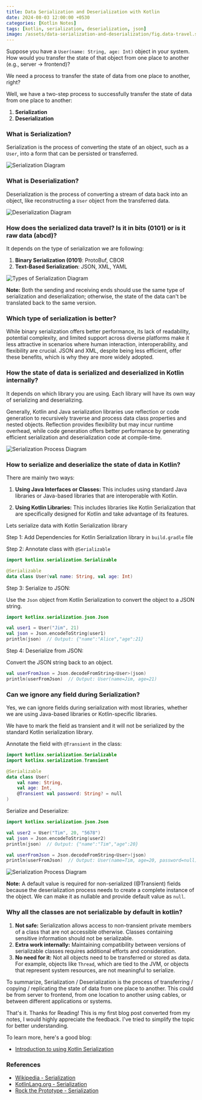 ```yaml
---
title: Data Serialization and Deserialization with Kotlin
date: 2024-08-03 12:00:00 +0530
categories: [Kotlin Notes]
tags: [kotlin, serialization, deserialization, json]
image: /assets/data-serialization-and-deserialization/fig.data-travel.svg
---
```


Suppose you have a `User(name: String, age: Int)` object in your system. How would you transfer the
state of that object from one place to another (e.g., server -> frontend)?

We need a process to transfer the state of data from one place to another, right?

Well, we have a two-step process to successfully transfer the state of data from one place to
another:

1. **Serialization**
2. **Deserialization**

### What is Serialization?

Serialization is the process of converting the state of an object, such as a `User`, into a form
that can be persisted or transferred.

![Serialization Diagram](/assets/data-serialization-and-deserialization/fig.serialization.svg)

### What is Deserialization?

Deserialization is the process of converting a stream of data back into an object, like
reconstructing a `User` object from the transferred data.

![Deserialization Diagram](/assets/data-serialization-and-deserialization/fig.deserialization.svg)

### How does the serialized data travel? Is it in bits (0101) or is it raw data (abcd)?

It depends on the type of serialization we are following:

1. **Binary Serialization (0101)**: ProtoBuf, CBOR
2. **Text-Based Serialization**: JSON, XML, YAML

![Types of Serialization Diagram](/assets/data-serialization-and-deserialization/fig.types-of-serialization.svg)

**Note:** Both the sending and receiving ends should use the same type of serialization and
deserialization; otherwise, the state of the data can't be translated back to the same version.

### Which type of serialization is better?

While binary serialization offers better performance, its lack of readability, potential complexity,
and limited support across diverse platforms make it less attractive in scenarios where human
interaction, interoperability, and flexibility are crucial. JSON and XML, despite being less
efficient, offer these benefits, which is why they are more widely adopted.

### How the state of data is serialized and deserialized in Kotlin internally?

It depends on which library you are using. Each library will have its own way of serializing and
deserializing.

Generally, Kotlin and Java serialization libraries use reflection or code generation to recursively
traverse and process data class properties and nested objects. Reflection provides flexibility but
may incur runtime overhead, while code generation offers better performance by generating efficient
serialization and deserialization code at compile-time.

![Serialization Process Diagram](/assets/data-serialization-and-deserialization/fig.serialization-process.svg)

### How to serialize and deserialize the state of data in Kotlin?

There are mainly two ways:

1. **Using Java Interfaces or Classes:** This includes using standard Java libraries or Java-based
   libraries that are interoperable with Kotlin.

2. **Using Kotlin Libraries:** This includes libraries like Kotlin Serialization that are
   specifically designed for Kotlin and take advantage of its features.

Lets serialize data with Kotlin Serialization library

Step 1: Add Dependencies for Kotlin Serialization library in `build.gradle` file

Step 2: Annotate class with `@Serializable`

```kotlin
import kotlinx.serialization.Serializable

@Serializable
data class User(val name: String, val age: Int)
```

Step 3: Serialize to JSON:

Use the `Json` object from Kotlin Serialization to convert the object to a JSON string.

```kotlin
import kotlinx.serialization.json.Json

val user1 = User("Jim", 21)
val json = Json.encodeToString(user1)
println(json)  // Output: {"name":"Alice","age":21}
```

Step 4: Deserialize from JSON:

Convert the JSON string back to an object.

```kotlin
val userFromJson = Json.decodeFromString<User>(json)
println(userFromJson)  // Output: User(name=Jim, age=21)
```

### Can we ignore any field during Serialization?

Yes, we can ignore fields during serialization with most libraries, whether we are using Java-based libraries or Kotlin-specific libraries. 

We have to mark the field as transient and it will not be serialized by the standard Kotlin serialization library.

Annotate the field with `@Transient` in the class:

```kotlin
import kotlinx.serialization.Serializable
import kotlinx.serialization.Transient

@Serializable
data class User(
    val name: String,
    val age: Int,
    @Transient val password: String? = null
)
```

Serialize and Deserialize:

```kotlin
import kotlinx.serialization.json.Json

val user2 = User("Tim", 20, "5678")
val json = Json.encodeToString(user2)
println(json)  // Output: {"name":"Tim","age":20}

val userFromJson = Json.decodeFromString<User>(json)
println(userFromJson)  // Output: User(name=Tim, age=20, password=null)
```

![Serialization Process Diagram](/assets/data-serialization-and-deserialization/fig.serialization-process-with-transient.svg)

**Note:** A default value is required for non-serialized (@Transient) fields because the deserialization process needs to create a complete instance of the object. We can make it as nullable and provide default value as `null`.

### Why all the classes are not serializable by default in kotlin?

1. **Not safe:** Serialization allows access to non-transient private members of a class that are not accessible otherwise. Classes containing sensitive information should not be serializable.
2. **Extra work internally:** Maintaining compatibility between versions of serializable classes requires additional efforts and consideration.
3. **No need for it:** Not all objects need to be transferred or stored as data. For example, objects like `Thread`, which are tied to the JVM, or objects that represent system resources, are not meaningful to serialize.

To summarize, Serialization / Deserialization is the process of transferring / copying / replicating the state of data from one place to another. This could be from server to frontend, from one location to another using cables, or between different applications or systems.

That's it.
Thanks for Reading!
This is my first blog post converted from my notes, I would highly appreciate the feedback. I've tried to simplify the topic for better understanding.

To learn more, here's a good blog:

- [Introduction to using Kotlin Serialization](https://proandroiddev.com/introduction-to-using-kotlin-serialization-5bbfcf735aba)

### References

- [Wikipedia - Serialization](https://en.wikipedia.org/wiki/Serialization)
- [KotlinLang.org - Serialization](https://kotlinlang.org/docs/serialization.html)
- [Rock the Prototype - Serialization](https://rock-the-prototype.com/en/learn-programming/serialization-how-does-serialization-of-data-work/)
